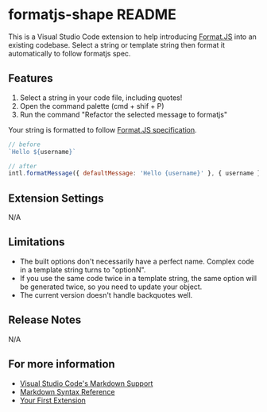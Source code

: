# formatjs-shape README

This is a Visual Studio Code extension to help introducing [Format.JS](https://formatjs.github.io/) into an existing codebase. Select a string or template string then format it automatically to follow formatjs spec.

## Features

1. Select a string in your code file, including quotes!
2. Open the command palette (cmd + shif + P)
3. Run the command "Refactor the selected message to formatjs"

Your string is formatted to follow [Format.JS specification](https://formatjs.github.io/docs/getting-started/message-declaration/#using-imperative-api-intlformatmessage).

```js
// before
`Hello ${username}`

// after
intl.formatMessage({ defaultMessage: 'Hello {username}' }, { username })
```

## Extension Settings

N/A

## Limitations

- The built options don't necessarily have a perfect name. Complex code in a template string turns to "optionN".
- If you use the same code twice in a template string, the same option will be generated twice, so you need to update your object.
- The current version doesn't handle backquotes well.

## Release Notes

N/A

## For more information

* [Visual Studio Code's Markdown Support](http://code.visualstudio.com/docs/languages/markdown)
* [Markdown Syntax Reference](https://help.github.com/articles/markdown-basics/)
* [Your First Extension](https://code.visualstudio.com/api/get-started/your-first-extension)
